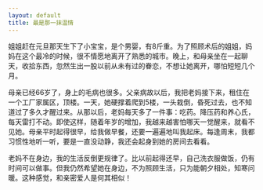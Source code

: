 ```yaml
---
layout: default
title: 最是那一抹温情
---
```

姐姐赶在元旦那天生下了小宝宝，是个男婴，有8斤重。为了照顾术后的姐姐，妈妈在这个最冷的时候，很不情愿地离开了熟悉的城市。晚上，和母亲坐在一起聊天，收拾东西，忽然生出一股以前从未有过的眷恋，不想让她离开，哪怕短短几个月。

母亲已经66岁了，身上的毛病也很多。父亲病故以后，我把老妈接下来，租住在一个工厂家属区，顶楼。一天，她硬撑着爬到5楼，一头栽倒，昏死过去，也不知道过了多久才醒过来。从那以后，老妈每天多了一件事：吃药。降压药和养心氏，每天雷打不动。即使这样，随着年岁的增加，我越来越害怕哪天一觉醒来，就看不见她。母亲平时起得很早，给我做早餐，还要一遍遍地叫我起床。每逢周末，我都习惯性地听一听，要是一直没动静，我还会起身到她的房间去看看。

老妈不在身边，我的生活反倒更规律了。比以前起得还早，自己洗衣服做饭，仍有时间可以做事。但我仍然希望她在身边，不为照顾生活，只为能朝夕相处，知寒问暖。这种感觉，和亲密爱人是何其相似！

